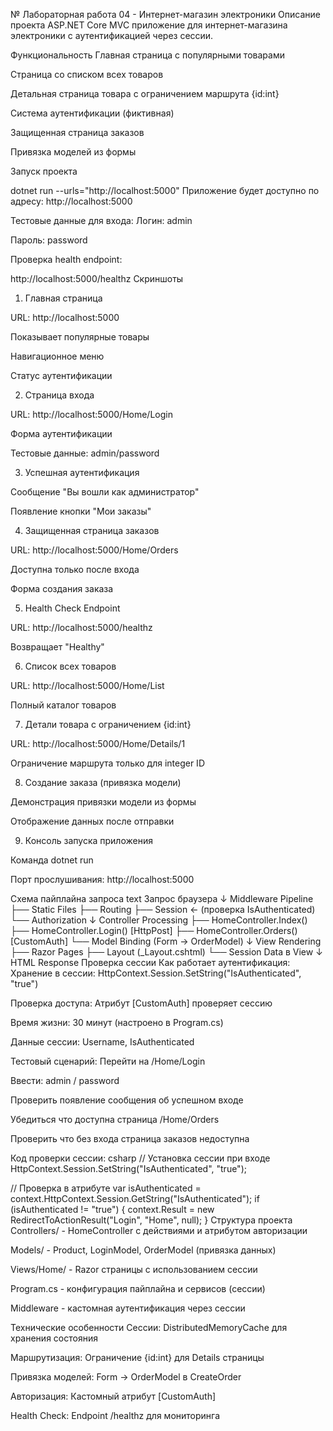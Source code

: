 ﻿№ Лабораторная работа 04 - Интернет-магазин электроники
Описание проекта
ASP.NET Core MVC приложение для интернет-магазина электроники с аутентификацией через сессии.

Функциональность
Главная страница с популярными товарами

Страница со списком всех товаров

Детальная страница товара с ограничением маршрута {id:int}

Система аутентификации (фиктивная)

Защищенная страница заказов

Привязка моделей из формы

Запуск проекта

dotnet run --urls="http://localhost:5000"
Приложение будет доступно по адресу: http://localhost:5000

Тестовые данные для входа:
Логин: admin

Пароль: password

Проверка health endpoint:

http://localhost:5000/healthz
Скриншоты
1. Главная страница


URL: http://localhost:5000

Показывает популярные товары

Навигационное меню

Статус аутентификации

2. Страница входа


URL: http://localhost:5000/Home/Login

Форма аутентификации

Тестовые данные: admin/password

3. Успешная аутентификация


Сообщение "Вы вошли как администратор"

Появление кнопки "Мои заказы"

4. Защищенная страница заказов


URL: http://localhost:5000/Home/Orders

Доступна только после входа

Форма создания заказа

5. Health Check Endpoint


URL: http://localhost:5000/healthz

Возвращает "Healthy"

6. Список всех товаров


URL: http://localhost:5000/Home/List

Полный каталог товаров

7. Детали товара с ограничением {id:int}


URL: http://localhost:5000/Home/Details/1

Ограничение маршрута только для integer ID

8. Создание заказа (привязка модели)


Демонстрация привязки модели из формы

Отображение данных после отправки

9. Консоль запуска приложения


Команда dotnet run

Порт прослушивания: http://localhost:5000

Схема пайплайна запроса
text
Запрос браузера
        ↓
Middleware Pipeline
    ├── Static Files
    ├── Routing
    ├── Session ← (проверка IsAuthenticated)
    └── Authorization
        ↓
Controller Processing
    ├── HomeController.Index()
    ├── HomeController.Login() [HttpPost]
    ├── HomeController.Orders() [CustomAuth]
    └── Model Binding (Form → OrderModel)
        ↓
View Rendering
    ├── Razor Pages
    ├── Layout (_Layout.cshtml)
    └── Session Data в View
        ↓
HTML Response
Проверка сессии
Как работает аутентификация:
Хранение в сессии: HttpContext.Session.SetString("IsAuthenticated", "true")

Проверка доступа: Атрибут [CustomAuth] проверяет сессию

Время жизни: 30 минут (настроено в Program.cs)

Данные сессии: Username, IsAuthenticated

Тестовый сценарий:
Перейти на /Home/Login

Ввести: admin / password

Проверить появление сообщения об успешном входе

Убедиться что доступна страница /Home/Orders

Проверить что без входа страница заказов недоступна

Код проверки сессии:
csharp
// Установка сессии при входе
HttpContext.Session.SetString("IsAuthenticated", "true");

// Проверка в атрибуте
var isAuthenticated = context.HttpContext.Session.GetString("IsAuthenticated");
if (isAuthenticated != "true") {
    context.Result = new RedirectToActionResult("Login", "Home", null);
}
Структура проекта
Controllers/ - HomeController с действиями и атрибутом авторизации

Models/ - Product, LoginModel, OrderModel (привязка данных)

Views/Home/ - Razor страницы с использованием сессии

Program.cs - конфигурация пайплайна и сервисов (сессии)

Middleware - кастомная аутентификация через сессии

Технические особенности
Сессии: DistributedMemoryCache для хранения состояния

Маршрутизация: Ограничение {id:int} для Details страницы

Привязка моделей: Form → OrderModel в CreateOrder

Авторизация: Кастомный атрибут [CustomAuth]

Health Check: Endpoint /healthz для мониторинга